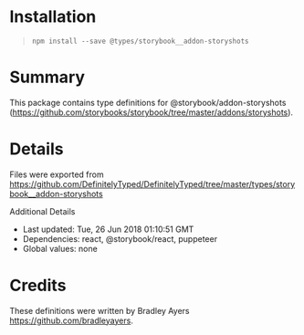 # Installation
> `npm install --save @types/storybook__addon-storyshots`

# Summary
This package contains type definitions for @storybook/addon-storyshots (https://github.com/storybooks/storybook/tree/master/addons/storyshots).

# Details
Files were exported from https://github.com/DefinitelyTyped/DefinitelyTyped/tree/master/types/storybook__addon-storyshots

Additional Details
 * Last updated: Tue, 26 Jun 2018 01:10:51 GMT
 * Dependencies: react, @storybook/react, puppeteer
 * Global values: none

# Credits
These definitions were written by Bradley Ayers <https://github.com/bradleyayers>.

